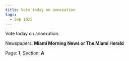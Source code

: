 ```yaml
---  
title: Vote today on annexation  
tags:  
  - Sep 1925  
---  
```

  
Vote today on annexation.  
  
Newspapers: **Miami Morning News or The Miami Herald**  
  
Page: **1**, Section: **A** 
